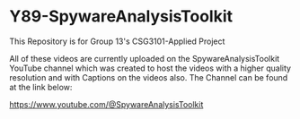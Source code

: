 # Y89-SpywareAnalysisToolkit
This Repository is for Group 13's CSG3101-Applied Project 


All of these videos are currently uploaded on the SpywareAnalysisToolkit YouTube channel which was created to host the videos with a higher quality resolution and with Captions on the videos also. The Channel can be found at the link below:

https://www.youtube.com/@SpywareAnalysisToolkit

